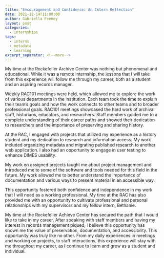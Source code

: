 ```yaml
---
title: "Encouragement and Confidence: An Intern Reflection"
date: 2021-12-14T11:00:00
author: Gabriella Feeney
layout: post
categories:
  - Internships
tags:
  - interns
  - metadata
  - learning
excerpt_separator: <!--more-->
---
```


My time at the Rockefeller Archive Center was nothing but phenomenal and educational. While it was a remote internship, the lessons that I will take from this experience will follow me through my career, both as a student and an aspiring records manager.
<!--more-->

Weekly RAC101 meetings were held, which allowed me to explore the work of various departments in the institution. Each team took the time to explain their team’s goals and how the work connects to other teams and to broader professional goals. RAC101 meetings showcased the hard work of archival staff, historians, educators, and researchers. Staff members guided me to a complete understanding of their career paths and showed their dedication to researchers and the importance of preserving and sharing history.

At the RAC, I engaged with projects that utilized my experience as a history student and my dedication to research and information access. My work included organizing metadata and migrating published research to another web application. I also had an opportunity to engage in user testing to enhance DIMES usability.

My work on assigned projects taught me about project management and introduced me to some of the software and tools needed for this field in the future. My work allowed me to better understand the importance of documentation and various ways to present material in an accessible way.

This opportunity fostered both confidence and independence in my work that I will need as a working professional. My time at the RAC has also provided me with an opportunity to cultivate professional and personal relationships with my supervisors and my fellow intern, Bethanie.

My time at the Rockefeller Achieve Center has secured the path that I would like to take in my career. After speaking with staff members and having my interest in records management piqued, I believe this opportunity has shown me the value of preservation, documentation, and accessibility. This opportunity was truly like no other. From my daily experiences in meetings and working on projects, to staff interactions, this experience will stay with me throughout my career, as I continue to learn and grow as a student and individual.
